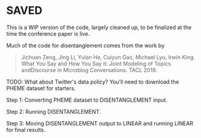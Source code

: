 # SAVED

This is a WIP version of the code, largely cleaned up, to be finalized at the time the conference paper is live.

Much of the code for disentanglement comes from the work by
> Jichuan Zeng, Jing Li, Yulan He, Cuiyun Gao, Michael Lyu, Irwin King. What You Say and How You Say it: Joint Modeling of Topics andDiscourse in Microblog Conversations. TACL 2019.

TODO: What about Twitter's data policy?
You'll need to download the PHEME dataset for starters.

Step 1: Converting PHEME dataset to DISENTANGLEMENT input.

Step 2: Running DISENTANGLEMENT.

Step 3: Moving DISENTANGLEMENT output to LINEAR and running LINEAR for final results.
